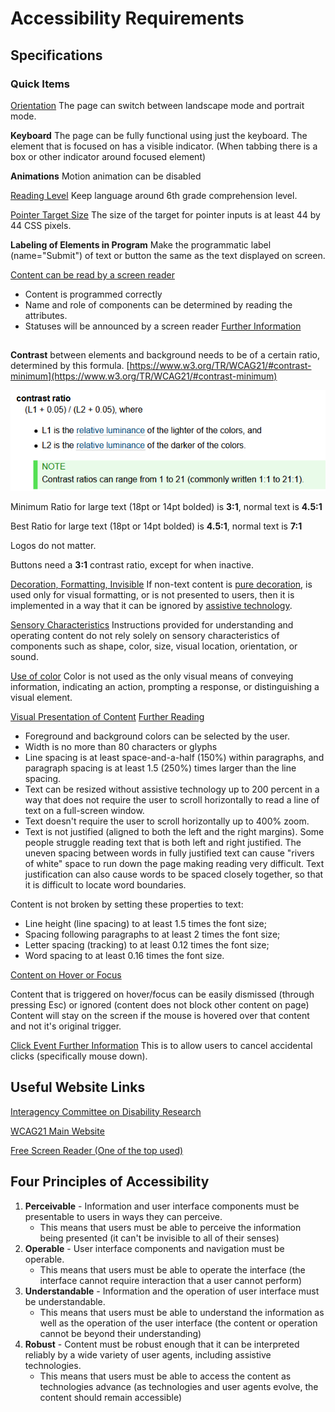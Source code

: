 
# Accessibility Requirements


## Specifications
### Quick Items

[Orientation](https://www.w3.org/TR/WCAG21/#orientation)
The page can switch between landscape mode and portrait mode.

**Keyboard**
The page can be fully functional using just the keyboard. 
The element that is focused on has a visible indicator. (When tabbing there is a box or other indicator around focused element)

**Animations**
Motion animation can be disabled

[Reading Level](https://www.w3.org/TR/WCAG21/#understandable)
Keep language around 6th grade comprehension level.

[Pointer Target Size](https://www.w3.org/TR/WCAG21/#target-size)
The size of the target for pointer inputs is at least 44 by 44 CSS pixels.

**Labeling of Elements in Program**
Make the programmatic label (name="Submit") of text or button the same as the text displayed on screen.

[Content can be read by a screen reader](https://www.w3.org/TR/WCAG21/#robust)
- Content is programmed correctly
- Name and role of components can be determined by reading the attributes.
- Statuses will be announced by a screen reader [Further Information](https://www.w3.org/WAI/WCAG21/Understanding/status-messages.html)


##
**Contrast** between elements and background needs to be of a certain ratio, determined by this formula. [https://www.w3.org/TR/WCAG21/#contrast-minimum](https://www.w3.org/TR/WCAG21/#contrast-minimum) 

![media/contrastFormula.png](media/contrastFormula.png)

Minimum Ratio for large text (18pt or 14pt bolded) is **3:1**, normal text is **4.5:1** 

Best Ratio for large text (18pt or 14pt bolded) is **4.5:1**, normal text is **7:1** 

Logos do not matter.

Buttons need a **3:1** contrast ratio, except for when inactive.


[Decoration, Formatting, Invisible](https://www.w3.org/TR/WCAG21/#non-text-content)
If non-text content is [pure decoration](https://www.w3.org/TR/WCAG21/#dfn-pure-decoration), is used only for visual formatting, or is not presented to users, then it is implemented in a way that it can be ignored by [assistive technology](https://www.w3.org/TR/WCAG21/#dfn-assistive-technologies). 

[Sensory Characteristics](https://www.w3.org/TR/WCAG21/#sensory-characteristics)
Instructions provided for understanding and operating content do not rely solely on sensory characteristics of components such as shape, color, size, visual location, orientation, or sound.

[Use of color](https://www.w3.org/TR/WCAG21/#use-of-color)
Color is not used as the only visual means of conveying information, indicating an action, prompting a response, or distinguishing a visual element.

[Visual Presentation of Content](https://www.w3.org/TR/WCAG21/#visual-presentation) [Further Reading](https://www.w3.org/WAI/WCAG21/Understanding/visual-presentation.html)
- Foreground and background colors can be selected by the user.
- Width is no more than 80 characters or glyphs
- Line spacing is at least space-and-a-half (150%) within paragraphs, and paragraph spacing is at least 1.5 (250%) times larger than the line spacing.
- Text can be resized without assistive technology up to 200 percent in a way that does not require the user to scroll horizontally to read a line of text on a full-screen window.
- Text doesn't require the user to scroll horizontally up to 400% zoom.
- Text is not justified (aligned to both the left and the right margins). 
Some people struggle reading text that is both left and right justified. The uneven spacing between words in fully justified text can cause "rivers of white" space to run down the page making reading very difficult. Text justification can also cause words to be spaced closely together, so that it is difficult to locate word boundaries.

Content is not broken by setting these properties to text:

- Line height (line spacing) to at least 1.5 times the font size;
- Spacing following paragraphs to at least 2 times the font size;
- Letter spacing (tracking) to at least 0.12 times the font size;
- Word spacing to at least 0.16 times the font size.

[Content on Hover or Focus](https://www.w3.org/WAI/WCAG21/Understanding/content-on-hover-or-focus.html)

Content that is triggered on hover/focus can be easily dismissed (through pressing Esc) or ignored (content does not block other content on page)
Content will stay on the screen if the mouse is hovered over that content and not it's original trigger.

[Click Event Further Information](https://www.w3.org/WAI/WCAG21/Understanding/pointer-cancellation.html)
This is to allow users to cancel accidental clicks (specifically mouse down).



## Useful Website Links
[Interagency Committee on Disability Research](https://icdr.acl.gov/)

[WCAG21 Main Website](https://www.w3.org/TR/WCAG21/#abstract)

[Free Screen Reader (One of the top used)](https://www.nvaccess.org/)

## Four Principles of Accessibility

1.  **Perceivable** - Information and user interface components must be presentable to users in ways they can perceive.
    - This means that users must be able to perceive the information being presented (it can't be invisible to all of their senses)
2.  **Operable** - User interface components and navigation must be operable.
    - This means that users must be able to operate the interface (the interface cannot require interaction that a user cannot perform)
3.  **Understandable** - Information and the operation of user interface must be understandable.
    - This means that users must be able to understand the information as well as the operation of the user interface (the content or operation cannot be beyond their understanding)
4. **Robust** - Content must be robust enough that it can be interpreted reliably by a wide variety of user agents, including assistive technologies.
    - This means that users must be able to access the content as technologies advance (as technologies and user agents evolve, the content should remain accessible)


<!--stackedit_data:
eyJoaXN0b3J5IjpbMTQ4Njg1MTIyMl19
-->